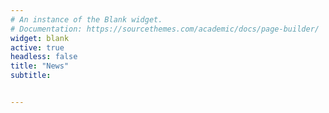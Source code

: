 ```yaml
---
# An instance of the Blank widget.
# Documentation: https://sourcethemes.com/academic/docs/page-builder/
widget: blank
active: true
headless: false
title: "News"
subtitle:


---
```

